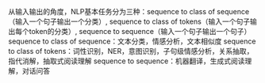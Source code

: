 从输入输出的角度，NLP基本任务分为三种：sequence to class of sequence（输入一个句子输出一个分类）, sequence to class of tokens（输入一个句子输出每个token的分类）, sequence to sequence（输入一个句子输出一个句子）
sequence to class of sequence：文本分类，情感分析，文本相似度
sequence to class of tokens：词性识别，NER，意图识别，子句级情感分析，关系抽取，指代消解，抽取式阅读理解
sequence to sequence：机器翻译，生成式阅读理解，对话问答
